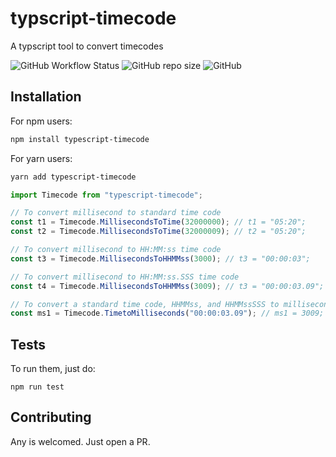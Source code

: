 <a name="Timecode"></a>

# typscript-timecode

A typscript tool to convert timecodes

<div>
   <img alt="GitHub Workflow Status" src="https://github.com/ijazulrehman/typescript-timecode/actions/workflows/main.yml/badge.svg">
   <img alt="GitHub repo size" src="https://img.shields.io/github/repo-size/ijazulrehman/typescript-timecode">
   <img alt="GitHub" src="https://img.shields.io/github/license/ijazulrehman/typescript-timecode">
</div>

## Installation

For npm users:

```bash
npm install typescript-timecode
```

For yarn users:

```bash
yarn add typescript-timecode
```

```typescript
import Timecode from "typescript-timecode";

// To convert millisecond to standard time code
const t1 = Timecode.MillisecondsToTime(32000000); // t1 = "05:20";
const t2 = Timecode.MillisecondsToTime(32000009); // t2 = "05:20";

// To convert millisecond to HH:MM:ss time code
const t3 = Timecode.MillisecondsToHHMMss(3000); // t3 = "00:00:03";

// To convert millisecond to HH:MM:ss.SSS time code
const t4 = Timecode.MillisecondsToHHMMss(3009); // t3 = "00:00:03.09";

// To convert a standard time code, HHMMss, and HHMMssSSS to milliseconds.
const ms1 = Timecode.TimetoMilliseconds("00:00:03.09"); // ms1 = 3009;
```

## Tests

To run them, just do:

```shell
npm run test
```

## Contributing

Any is welcomed. Just open a PR.
